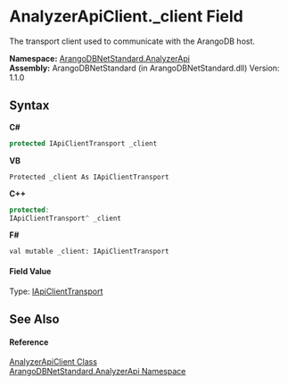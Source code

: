 # AnalyzerApiClient._client Field
 

The transport client used to communicate with the ArangoDB host.

**Namespace:**&nbsp;<a href="f48ee31e-1647-0102-266d-cd4a9dbda16e">ArangoDBNetStandard.AnalyzerApi</a><br />**Assembly:**&nbsp;ArangoDBNetStandard (in ArangoDBNetStandard.dll) Version: 1.1.0

## Syntax

**C#**<br />
``` C#
protected IApiClientTransport _client
```

**VB**<br />
``` VB
Protected _client As IApiClientTransport
```

**C++**<br />
``` C++
protected:
IApiClientTransport^ _client
```

**F#**<br />
``` F#
val mutable _client: IApiClientTransport
```


#### Field Value
Type: <a href="195ac3ac-9de2-b86f-d7e0-b5076c107a46">IApiClientTransport</a>

## See Also


#### Reference
<a href="fe268bc6-745d-8618-0cbb-dc42b03b94a1">AnalyzerApiClient Class</a><br /><a href="f48ee31e-1647-0102-266d-cd4a9dbda16e">ArangoDBNetStandard.AnalyzerApi Namespace</a><br />